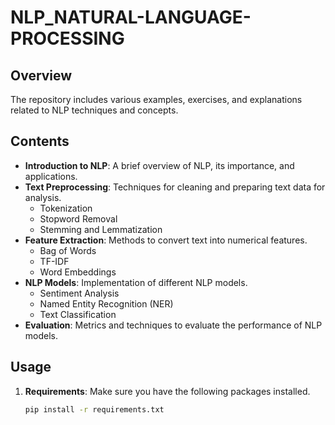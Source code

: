 # NLP_NATURAL-LANGUAGE-PROCESSING

## Overview

The repository includes various examples, exercises, and explanations related to NLP techniques and concepts.

## Contents

- **Introduction to NLP**: A brief overview of NLP, its importance, and applications.
- **Text Preprocessing**: Techniques for cleaning and preparing text data for analysis.
  - Tokenization
  - Stopword Removal
  - Stemming and Lemmatization
- **Feature Extraction**: Methods to convert text into numerical features.
  - Bag of Words
  - TF-IDF
  - Word Embeddings
- **NLP Models**: Implementation of different NLP models.
  - Sentiment Analysis
  - Named Entity Recognition (NER)
  - Text Classification
- **Evaluation**: Metrics and techniques to evaluate the performance of NLP models.

## Usage

1. **Requirements**: Make sure you have the following packages installed.
   ```bash
   pip install -r requirements.txt

